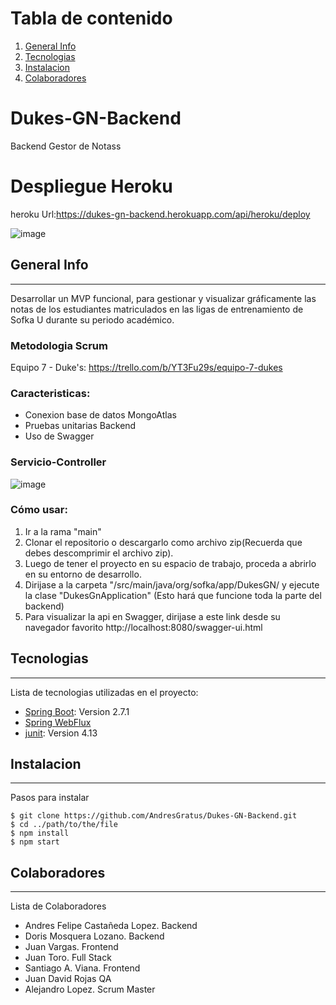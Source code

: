 # Tabla de contenido
1. [General Info](#general-info)
2. [Tecnologias](#tecnologias)
3. [Instalacion](#instalacion)
4. [Colaboradores](#colaboradores)

# Dukes-GN-Backend
Backend Gestor de Notass

# Despliegue Heroku
heroku Url:https://dukes-gn-backend.herokuapp.com/api/heroku/deploy

![image](https://user-images.githubusercontent.com/47374753/175788842-123d2766-bad3-46cc-9a61-1fcdec4114b3.png)

## General Info
***
Desarrollar un MVP funcional, para gestionar y visualizar gráficamente las notas de los estudiantes matriculados en las ligas de entrenamiento de Sofka U durante su periodo académico.

### Metodologia Scrum 
Equipo 7 - Duke's: https://trello.com/b/YT3Fu29s/equipo-7-dukes

### Caracteristicas:
- Conexion base de datos MongoAtlas
- Pruebas unitarias Backend
- Uso de Swagger

 ### Servicio-Controller
![image](https://user-images.githubusercontent.com/91640921/176894496-8fc604fd-242a-4921-ae8d-fabc0ce4f352.png)

### Cómo usar:
1. Ir a la rama "main"
2. Clonar el repositorio o descargarlo como archivo zip(Recuerda que debes descomprimir el archivo zip).
3. Luego de tener el proyecto en su espacio de trabajo, proceda a abrirlo en su entorno de desarrollo.
4. Dirijase a la carpeta "/src/main/java/org/sofka/app/DukesGN/ y ejecute la clase "DukesGnApplication" (Esto hará que funcione toda la parte del backend)
5. Para visualizar la api en Swagger, dirijase a este link desde su navegador favorito http://localhost:8080/swagger-ui.html

## Tecnologias
***
Lista de tecnologias utilizadas en el proyecto:
* [Spring Boot](https://spring.io/projects/spring-boot): Version 2.7.1
* [Spring WebFlux](spring-boot-starter-webflux)
* [junit](https://junit.org/junit5/): Version 4.13

## Instalacion
***
Pasos para instalar 
```
$ git clone https://github.com/AndresGratus/Dukes-GN-Backend.git
$ cd ../path/to/the/file
$ npm install
$ npm start
```

## Colaboradores
***
Lista de Colaboradores
* Andres Felipe Castañeda Lopez. Backend
* Doris Mosquera Lozano. Backend
* Juan Vargas. Frontend
* Juan Toro. Full Stack
* Santiago A. Viana. Frontend
* Juan David Rojas QA
* Alejandro Lopez. Scrum Master

